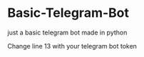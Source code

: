 # Basic-Telegram-Bot
just a basic telegram bot made in python

Change line 13 with your telegram bot token
